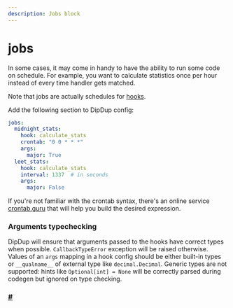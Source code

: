 ```yaml
---
description: Jobs block
---
```


# jobs

In some cases, it may come in handy to have the ability to run some code on schedule. For example, you want to calculate statistics once per hour instead of every time handler gets matched.

Note that jobs are actually schedules for [hooks](hooks.md).



Add the following section to DipDup config:



```yaml
jobs:
  midnight_stats:
    hook: calculate_stats
    crontab: "0 0 * * *"
    args:
      major: True
  leet_stats:
    hook: calculate_stats
    interval: 1337  # in seconds
    args:
      major: False
```

If you're not familiar with the crontab syntax, there's an online service [crontab.guru](https://crontab.guru/) that will help you build the desired expression.

### Arguments typechecking

DipDup will ensure that arguments passed to the hooks have correct types when possible. `CallbackTypeError` exception will be raised otherwise. Values of an `args` mapping in a hook config should be either built-in types or `__qualname__` of external type like `decimal.Decimal`. Generic types are not supported: hints like `Optional[int] = None` will be correctly parsed during codegen but ignored on type checking.

### [\#](https://baking-bad.org/blog/2021/09/13/dipdup-v3-release-candidate-introducing-hooks-better-scalability-and-stability-improvements/#context-ctx) <a id="context-ctx"></a>
